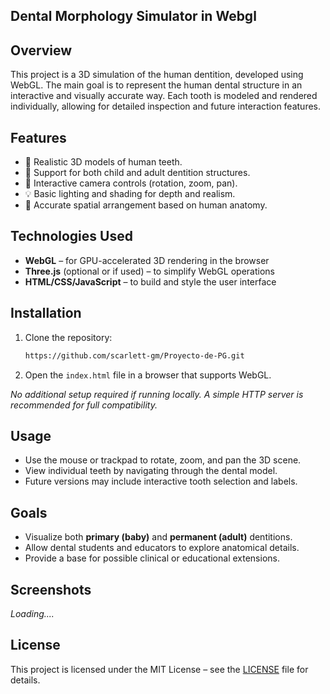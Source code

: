 ## Dental Morphology Simulator in Webgl
## Overview

This project is a 3D simulation of the human dentition, developed using WebGL. The main goal is to represent the human dental structure in an interactive and visually accurate way. Each tooth is modeled and rendered individually, allowing for detailed inspection and future interaction features.

## Features

* 🦷 Realistic 3D models of human teeth.
* 👶 Support for both child and adult dentition structures.
* 🔄 Interactive camera controls (rotation, zoom, pan).
* 💡 Basic lighting and shading for depth and realism.
* 📐 Accurate spatial arrangement based on human anatomy.

## Technologies Used

* **WebGL** – for GPU-accelerated 3D rendering in the browser
* **Three.js** (optional or if used) – to simplify WebGL operations
* **HTML/CSS/JavaScript** – to build and style the user interface


## Installation

1. Clone the repository:

   ```bash
   https://github.com/scarlett-gm/Proyecto-de-PG.git
   ```

2. Open the `index.html` file in a browser that supports WebGL.

*No additional setup required if running locally. A simple HTTP server is recommended for full compatibility.*

## Usage

* Use the mouse or trackpad to rotate, zoom, and pan the 3D scene.
* View individual teeth by navigating through the dental model.
* Future versions may include interactive tooth selection and labels.

## Goals

* Visualize both **primary (baby)** and **permanent (adult)** dentitions.
* Allow dental students and educators to explore anatomical details.
* Provide a base for possible clinical or educational extensions.

## Screenshots

*Loading....*

## License

This project is licensed under the MIT License – see the [LICENSE](LICENSE) file for details.
